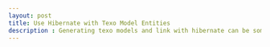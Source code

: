 ```yaml
---
layout: post
title: Use Hibernate with Texo Model Entities
description : Generating texo models and link with hibernate can be sometime rude giving exception as Failed to create sessionFactory object.java.lang.ClassCastException: java.util.ArrayList cannot be cast to java.util.Set
---
```


